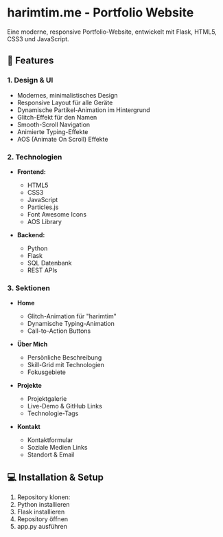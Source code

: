 # harimtim.me - Portfolio Website

Eine moderne, responsive Portfolio-Website, entwickelt mit Flask, HTML5, CSS3 und JavaScript.

## 🚀 Features

### 1. Design & UI
- Modernes, minimalistisches Design
- Responsive Layout für alle Geräte
- Dynamische Partikel-Animation im Hintergrund
- Glitch-Effekt für den Namen
- Smooth-Scroll Navigation
- Animierte Typing-Effekte
- AOS (Animate On Scroll) Effekte

### 2. Technologien
- **Frontend:**
  - HTML5
  - CSS3
  - JavaScript
  - Particles.js
  - Font Awesome Icons
  - AOS Library
  
- **Backend:**
  - Python
  - Flask
  - SQL Datenbank
  - REST APIs

### 3. Sektionen
- **Home**
  - Glitch-Animation für "harimtim"
  - Dynamische Typing-Animation
  - Call-to-Action Buttons

- **Über Mich**
  - Persönliche Beschreibung
  - Skill-Grid mit Technologien
  - Fokusgebiete

- **Projekte**
  - Projektgalerie
  - Live-Demo & GitHub Links
  - Technologie-Tags

- **Kontakt**
  - Kontaktformular
  - Soziale Medien Links
  - Standort & Email

## 💻 Installation & Setup

1. Repository klonen:
2. Python installieren
3. Flask installieren
4. Repository öffnen
5. app.py ausführen
